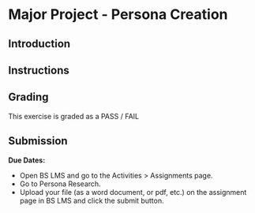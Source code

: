 # Major Project - Persona Creation

## Introduction

## Instructions

## Grading

This exercise is graded as a PASS / FAIL

## Submission

**Due Dates:**

<!-- <Badge text="Section 010: Thursday September 14th @7:00pm" />
<Badge type="error" text="Section 020: Thursday September 14th @5:00pm" /> -->

- Open BS LMS and go to the Activities > Assignments page.
- Go to Persona Research.
- Upload your file (as a word document, or pdf, etc.) on the assignment page in BS LMS and click the submit button.
